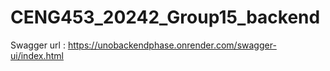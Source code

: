 # CENG453_20242_Group15_backend
Swagger url : https://unobackendphase.onrender.com/swagger-ui/index.html
